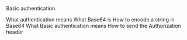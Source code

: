 Basic authentication

What authentication means
What Base64 is
How to encode a string in Base64
What Basic authentication means
How to send the Authorization header
